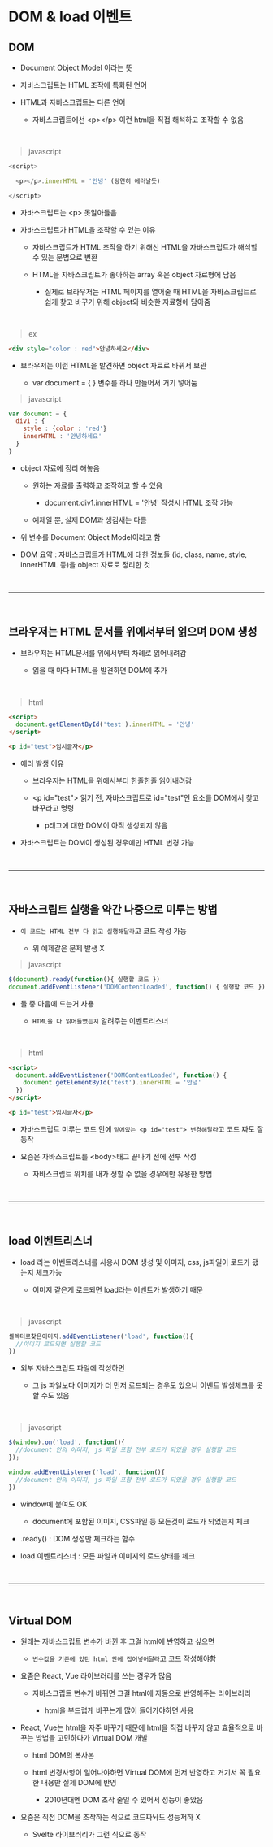 # DOM & load 이벤트
DOM 
---
- Document Object Model 이라는 뜻

- 자바스크립트는 HTML 조작에 특화된 언어

- HTML과 자바스크립트는 다른 언어

    - 자바스크립트에선 \<p>\</p> 이런 html을 직접 해석하고 조작할 수 없음

<br>

> javascript
```js
<script>

  <p></p>.innerHTML = '안녕' (당연히 에러날듯)

</script>
```
- 자바스크립트는 \<p> 못알아들음

- 자바스크립트가 HTML을 조작할 수 있는 이유

    - 자바스크립트가 HTML 조작을 하기 위해선 HTML을 자바스크립트가 해석할 수 있는 문법으로 변환

    - HTML을 자바스크립트가 좋아하는 array 혹은 object 자료형에 담음

        - 실제로 브라우저는 HTML 페이지를 열어줄 때 HTML을 자바스크립트로 쉽게 찾고 바꾸기 위해 object와 비슷한 자료형에 담아줌

<br>

> ex
```html
<div style="color : red">안녕하세요</div>
```
- 브라우저는 이런 HTML을 발견하면 object 자료로 바꿔서 보관

    - var document = { } 변수를 하나 만들어서 거기 넣어둠

> javascript
```js
var document = {
  div1 : {
    style : {color : 'red'}
    innerHTML : '안녕하세요'
  }
}
```
- object 자료에 정리 해놓음

    - 원하는 자료를 출력하고 조작하고 할 수 있음

        - document.div1.innerHTML = '안녕' 작성시 HTML 조작 가능

    - 예제일 뿐, 실제 DOM과 생김새는 다름

- 위 변수를 Document Object Model이라고 함

- DOM 요약 : 자바스크립트가 HTML에 대한 정보들 (id, class, name, style, innerHTML 등)을 object 자료로 정리한 것

<br>

---

<br>

브라우저는 HTML 문서를 위에서부터 읽으며 DOM 생성
---
- 브라우저는 HTML문서를 위에서부터 차례로 읽어내려감

    - 읽을 때 마다 HTML을 발견하면 DOM에 추가

<br>

> html
```html
<script>
  document.getElementById('test').innerHTML = '안녕'
</script>

<p id="test">임시글자</p>
```
- 에러 발생 이유

    - 브라우저는 HTML을 위에서부터 한줄한줄 읽어내려감

    - \<p id="test"> 읽기 전, 자바스크립트로 id="test"인 요소를 DOM에서 찾고 바꾸라고 명령

        - p태그에 대한 DOM이 아직 생성되지 않음

- 자바스크립트는 DOM이 생성된 경우에만 HTML 변경 가능

<br>

---

<br>

자바스크립트 실행을 약간 나중으로 미루는 방법
---
- `이 코드는 HTML 전부 다 읽고 실행해달라`고 코드 작성 가능 

    - 위 예제같은 문제 발생 X

> javascript 
```js
$(document).ready(function(){ 실행할 코드 })
document.addEventListener('DOMContentLoaded', function() { 실행할 코드 }) 
```
- 둘 중 마음에 드는거 사용

    - `HTML을 다 읽어들였는지` 알려주는 이벤트리스너 

<br>

> html
```html
<script>
  document.addEventListener('DOMContentLoaded', function() { 
    document.getElementById('test').innerHTML = '안녕'
  })
</script>

<p id="test">임시글자</p>
```
- 자바스크립트 미루는 코드 안에 `밑에있는 <p id="test"> 변경해달라`고 코드 짜도 잘 동작

- 요즘은 자바스크립트를 \<body>태그 끝나기 전에 전부 작성

    - 자바스크립트 위치를 내가 정할 수 없을 경우에만 유용한 방법

<br>

---

<br>

load 이벤트리스너
---
- load 라는 이벤트리스너를 사용시 DOM 생성 및 이미지, css, js파일이 로드가 됐는지 체크가능

    - 이미지 같은게 로드되면 load라는 이벤트가 발생하기 때문

<br>

> javascript 
```js
셀렉터로찾은이미지.addEventListener('load', function(){
  //이미지 로드되면 실행할 코드 
})
```
- 외부 자바스크립트 파일에 작성하면

    - 그 js 파일보다 이미지가 더 먼저 로드되는 경우도 있으니 이벤트 발생체크를 못할 수도 있음

<br>

> javascript
```js
$(window).on('load', function(){
  //document 안의 이미지, js 파일 포함 전부 로드가 되었을 경우 실행할 코드 
});

window.addEventListener('load', function(){
  //document 안의 이미지, js 파일 포함 전부 로드가 되었을 경우 실행할 코드
})
```
- window에 붙여도 OK

    - document에 포함된 이미지, CSS파일 등 모든것이 로드가 되었는지 체크 

- .ready() : DOM 생성만 체크하는 함수

- load 이벤트리스너 : 모든 파일과 이미지의 로드상태를 체크

<br>

---

<br>

Virtual DOM
---
- 원래는 자바스크립트 변수가 바뀐 후 그걸 html에 반영하고 싶으면 

    - `변수값을 기존에 있던 html 안에 집어넣어달라`고 코드 작성해야함

- 요즘은 React, Vue 라이브러리를 쓰는 경우가 많음

    - 자바스크립트 변수가 바뀌면 그걸 html에 자동으로 반영해주는 라이브러리

        - html을 부드럽게 바꾸는게 많이 들어가야하면 사용

-  React, Vue는 html을 자주 바꾸기 때문에 html을 직접 바꾸지 않고 효율적으로 바꾸는 방법을 고민하다가 Virtual DOM 개발

    - html DOM의 복사본

    - html 변경사항이 일어나야하면 Virtual DOM에 먼저 반영하고 거기서 꼭 필요한 내용만 실제 DOM에 반영

        - 2010년대엔 DOM 조작 줄일 수 있어서 성능이 좋았음

- 요즘은 직접 DOM을 조작하는 식으로 코드짜놔도 성능저하 X

    - Svelte 라이브러리가 그런 식으로 동작
 
<br>
 

 